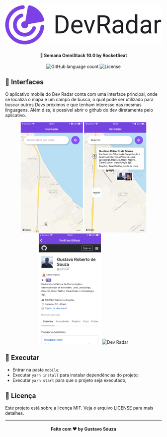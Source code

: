 <h1 align="center">
    <img alt="Dev Radar" src="../.github/logo.svg" />
</h1>

<h4 align="center">
  🚀 Semana OmniStack 10.0 by RocketSeat
</h4>

<p align="center">
  <img alt="GitHub language count" src="https://img.shields.io/github/languages/count/guuhx97/dev-radar">
  <img alt="License" src="https://img.shields.io/badge/license-MIT-brightgreen">
</p>

## 📱 Interfaces
O aplicativo mobile do Dev Radar conta com uma interface principal, onde se localiza o mapa e um campo de busca, o qual pode ser utilizado para buscar outros *Devs* próximos e que tenham interesse nas mesmas linguagens. Além diss, é possível abrir o github do dev diretamente pelo aplicativo.


<div align="center">
    <img alt="Dev Radar" src="../.github/mobile-home01.png" width="200px" height="355.5px"/>
    <img alt="Dev Radar" src="../.github/mobile-home02.png" width="200px" />
    <img alt="Dev Radar" src="../.github/mobile-github.png" width="200px" />
    <img alt="Dev Radar" src="https://gist.github.com/guuhx97/95cb43cc2fad5c525b169c164327cb7b/raw/06a837231df61e41e30811cc4c096a7030c9ce18/devradar.gif" width="200px" height="355.5px" />
</div>

## 🔄 Executar
- Entrar na pasta `mobile`;
 - Executar `yarn install` para instalar dependências do projeto;
 - Executar `yarn start` para que o projeto seja executado;

 ## 📝 Licença
Este projeto está sobre a licença MIT. Veja o arquivo [LICENSE](../LICENSE.md) para mais detalhes.


---
<h4 align="center">
  Feito com ❤️ by Gustavo Souza
</h4>

